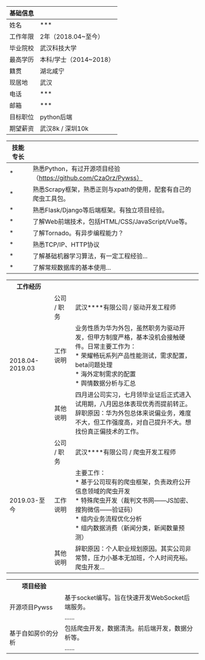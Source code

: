 | 基础信息 |  |
| --- | --- |
| 姓名 | *** |
|工作年限|2年（2018.04~至今）|
| 毕业院校 | 武汉科技大学 |
| 最高学历 | 本科/学士（2014~2018） |
|籍贯|湖北咸宁|
|现居地|武汉|
|电话|***|
|邮箱|***|
|目标职位|python后端|
|期望薪资|武汉8k / 深圳10k|


| 技能专长 |  |
| --- | --- |
|*|熟悉Python，有过开源项目经验（https://github.com/CzaOrz/Pywss）|
|*|熟悉Scrapy框架，熟悉正则与xpath的使用，配套有自己的爬虫工具包。|
|*|熟悉Flask/Django等后端框架。有独立项目经验。|
|*|了解Web前端技术，包括HTML/CSS/JavaScript/Vue等。|
|*|了解Tornado。有异步编程能力？|
|*|熟悉TCP/IP、HTTP协议|
|*|了解基础机器学习算法，有一定工程经验...|
|*|了解常规数据库的基本使用...|


<table>
<tr>
    <th colspan="1">工作经历</th>
    <th colspan="3"></th>
</tr>
<tr>
    <td rowspan="3">2018.04-2019.03</td>
    <td>公司 / 职务</td>
    <td colspan="2">武汉****有限公司 / 驱动开发工程师</td>
</tr>
<tr>
    <td>工作说明</td>
    <td colspan="2">
    业务性质为华为外包，虽然职务为驱动开发，但甲方制度严格，基本没机会接触硬件。日常主要工作为：<br>
    * 荣耀畅玩系列产品性能测试，需求配置，beta问题处理<br>
    * 海外定制需求的配置<br>
    * 舆情数据分析与汇总<br>
    </td>
</tr>
<tr>
    <td>其他说明</td>
    <td colspan="2">
    四月进公司实习，七月领毕业证后正式进入试用期，八月因总体表现优秀而提前转正。<br>
    辞职原因：华为外包总体来说偏业务，难度不大，但工作强度高，对自己提升不大。想找份真正偏技术的工作。
    </td>
</tr>
<tr>
    <td rowspan="3">2019.03-至今</td>
    <td>公司 / 职务</td>
    <td colspan="2">武汉****有限公司 / 爬虫开发工程师</td>
</tr>
<tr>
    <td>工作说明</td>
    <td colspan="2">主要工作：<br>
    * 基于公司现有的爬虫框架，负责政府公开信息领域的爬虫开发<br>
    * 特殊爬虫开发（裁判文书网——JS加密、搜狗微信——验证码）<br>
    * 组内业务流程优化分析<br>
    * 组内数据消费（新闻分类，新闻数量预测）<br>
    </td>
</tr>
<tr>
    <td>其他说明</td>
    <td colspan="2">
    辞职原因：个人职业规划原因。其实公司非常赞，压力小基本无加班，个人时间充裕。爬虫开发...
    </td>
</tr>
</table>


<table>
<tr>
    <th colspan="1">项目经验</th>
    <th colspan="2"></th>
</tr>
<tr>
    <td rowspan="2">开源项目Pywss</td>
    <td colspan="2">基于socket编写。旨在快速开发WebSocket后端服务。</td>
</tr>
<tr>
    <td colspan="2">......</td>
</tr>
<tr>
    <td rowspan="2">基于自如房价的分析</td>
    <td colspan="2">包括爬虫开发，数据清洗。前后端开发，数据分析等。</td>
</tr>
<tr>
    <td colspan="2">......</td>
</tr>
</table>

